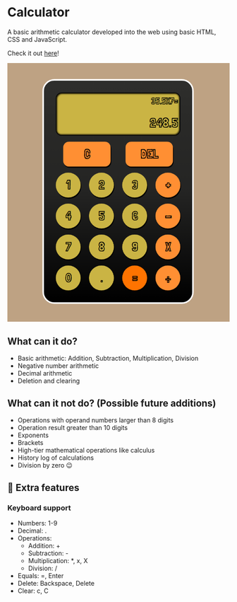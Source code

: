 # Calculator

A basic arithmetic calculator developed into the web using basic HTML, CSS and JavaScript.

Check it out [here](https://mell62.github.io/calculator)!

![calculator-screenshot](./images/screenshot.png)

## What can it do?

- Basic arithmetic: Addition, Subtraction, Multiplication, Division
- Negative number arithmetic
- Decimal arithmetic
- Deletion and clearing

## What can it **not** do? (Possible future additions)

- Operations with operand numbers larger than 8 digits
- Operation result greater than 10 digits
- Exponents
- Brackets
- High-tier mathematical operations like calculus
- History log of calculations
- Division by zero :wink:

## :electric_plug: Extra features

### Keyboard support

- Numbers: 1-9
- Decimal: .
- Operations:
  - Addition: +
  - Subtraction: -
  - Multiplication: \*, x, X
  - Division: /
- Equals: =, Enter
- Delete: Backspace, Delete
- Clear: c, C
